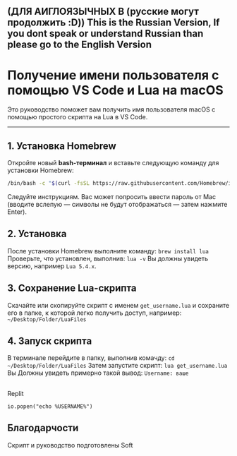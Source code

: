 ## (ДЛЯ АИГЛОЯЗЫЧНЫХ В (русские могут продолжить :D)) This is the Russian Version, If you dont speak or understand Russian than please go to the English Version

# Получение имени пользователя с помощью VS Code и Lua на macOS

Это руководство поможет вам получить имя пользователя macOS с помощью простого скрипта на Lua в VS Code.

---

## 1. Установка Homebrew

Откройте новый **bash-терминал** и вставьте следующую команду для установки Homebrew:

```bash
/bin/bash -c "$(curl -fsSL https://raw.githubusercontent.com/Homebrew/install/HEAD/install.sh)"
```
Следуйте инструкциям. Вас может попросить ввести пароль от Mac (вводите 
вслепую — символы не будут отображаться — затем нажмите Enter).


## 2. Установка 
После установки Homebrew выполните команду:
`brew install lua`
Проверьте, что установлен, выполнив:
`lua -v`
Вы должны увидеть версию, например `Lua 5.4.x`.

## 3. Сохранение Lua-скрипта
Скачайте или скопируйте скрипт с именем `get_username.lua` и сохраните его в 
папке, к которой легко получить доступ, например:
`~/Desktop/Folder/LuaFiles`

## 4. Запуск скрипта
В терминале перейдите в папку, выполнив комачду:
`cd ~/Desktop/Folder/LuaFiles`
Затем запустите скрипт:
`lua get_username.lua`
Вы Должны увидеть примерно такой вывод:
`Username: ваше`

##


Replit

`io.popen("echo %USERNAME%")`


## Благодарчости
Скрипт и руководство подготовлены Soft

